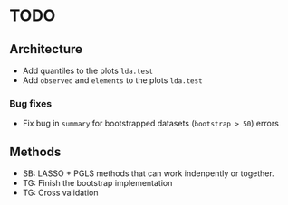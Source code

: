 # TODO

## Architecture

 * Add quantiles to the plots `lda.test`
 * Add `observed` and `elements` to the plots `lda.test`

### Bug fixes

 * Fix bug in `summary` for bootstrapped datasets (`bootstrap > 50`) errors
 
## Methods

 * SB: LASSO + PGLS methods that can work indenpently or together.
 * TG: Finish the bootstrap implementation
 * TG: Cross validation
 
